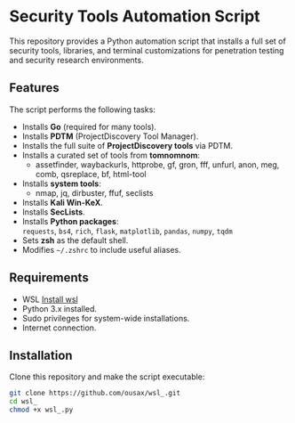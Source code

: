 # Security Tools Automation Script

This repository provides a Python automation script that installs a full set of security tools, libraries, and terminal customizations for penetration testing and security research environments.
## Features
The script performs the following tasks:
- Installs **Go** (required for many tools).
- Installs **PDTM** (ProjectDiscovery Tool Manager).
- Installs the full suite of **ProjectDiscovery tools** via PDTM.
- Installs a curated set of tools from **tomnomnom**:
  - assetfinder, waybackurls, httprobe, gf, gron, fff, unfurl, anon, meg, comb, qsreplace, bf, html-tool
- Installs **system tools**:  
  - nmap, jq, dirbuster, ffuf, seclists
- Installs **Kali Win-KeX**.
- Installs **SecLists**.
- Installs **Python packages**:  
  `requests`, `bs4`, `rich`, `flask`, `matplotlib`, `pandas`, `numpy`, `tqdm`
- Sets **zsh** as the default shell.
- Modifies `~/.zshrc` to include useful aliases.
## Requirements
- WSL [Install wsl](https://learn.microsoft.com/en-us/windows/wsl/install)
- Python 3.x installed.
- Sudo privileges for system-wide installations.
- Internet connection.
## Installation
Clone this repository and make the script executable:
```bash
git clone https://github.com/ousax/wsl_.git
cd wsl_
chmod +x wsl_.py
